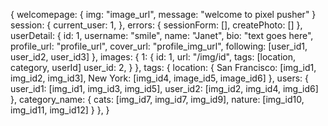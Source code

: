 {
  welcomepage: {
    img: "image_url",
    message: "welcome to pixel pusher"
  }
  session: {
    current_user: 1,
  },
  errors: {
    sessionForm: [],
    createPhoto: []
  },
  userDetail: {
    id: 1,
    username: "smile",
    name: "Janet",
    bio: "text goes here",
    profile_url: "profile_url",
    cover_url: "profile_img_url",
    following: [user_id1, user_id2, user_id3]
  },
  images: {
    1: {
      id: 1,
      url: "/img/id",
      tags: [location, category, userId]
      user_id: 2,
    }
  },
  tags: {
    location: {
      San Francisco: [img_id1, img_id2, img_id3],
      New York: [img_id4, image_id5, image_id6]
    },
    users: {
      user_id1: [img_id1, img_id3, img_id5],
      user_id2: [img_id2, img_id4, img_id6]
    },
    category_name: {
      cats: [img_id7, img_id7, img_id9],
      nature: [img_id10, img_id11, img_id12]
    }
  },
}
